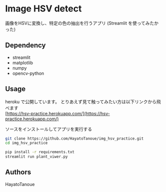 # Image HSV detect
画像をHSVに変換し、特定の色の抽出を行うアプリ
(Streamlit を使ってみたかった)

## Dependency
- streamlit
- matplotlib
- numpy
- opencv-python

## Usage
heroku で公開しています。
とりあえず見て触ってみたい方は以下リンクから飛べます  
[https://hsv-practice.herokuapp.com/](https://hsv-practice.herokuapp.com/)


ソースをインストールしてアプリを実行する
```bash
git clone https://github.com/HayatoTanoue/img_hsv_practice.git
cd img_hsv_practice

pip install -r requirements.txt
streamlit run plant_viwer.py
```

## Authors
HayatoTanoue